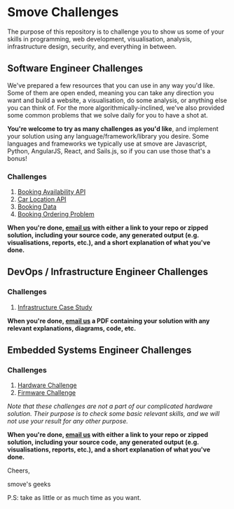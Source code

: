# Smove Challenges

The purpose of this repository is to challenge you to show us some of your skills in programming, web development, visualisation, analysis, infrastructure design, security, and everything in between.

## Software Engineer Challenges

We've prepared a few resources that you can use in any way you'd like. Some of them are open ended, meaning you can take any direction you want and build a website, a visualisation, do some analysis, or anything else you can think of. For the more algorithmically-inclined, we've also provided some common problems that we solve daily for you to have a shot at.

**You're welcome to try as many challenges as you'd like**, and implement your solution using any language/framework/library you desire. Some languages and frameworks we typically use at smove are Javascript, Python, AngularJS, React, and Sails.js, so if you can use those that's a bonus!

### Challenges
1. [Booking Availability API](challenges/availability.md)
2. [Car Location API](challenges/location.md)
3. [Booking Data](challenges/bookingdata.md)
4. [Booking Ordering Problem](challenges/bookingordering.md)

**When you're done, [email us](mailto:hr@smove.sg) with either a link to your repo or zipped solution, including your source code, any generated output (e.g. visualisations, reports, etc.), and a short explanation of what you've done.**

## DevOps / Infrastructure Engineer Challenges

### Challenges
1. [Infrastructure Case Study](challenges/infCaseStudy.md)

**When you're done, [email us](mailto:hr@smove.sg) a PDF containing your solution with any relevant explanations, diagrams, code, etc.**

## Embedded Systems Engineer Challenges

### Challenges
1. [Hardware Challenge](challenges/hardware.md)
2. [Firmware Challenge](challenges/firmware.md)

_Note that these challenges are not a part of our complicated hardware solution. Their purpose is to check some basic relevant skills, and we will not use your result for any other purpose._

**When you're done, [email us](mailto:hr@smove.sg) with either a link to your repo or zipped solution, including your source code, any generated output (e.g. visualisations, reports, etc.), and a short explanation of what you've done.**

Cheers,

smove's geeks

P.S: take as little or as much time as you want.
